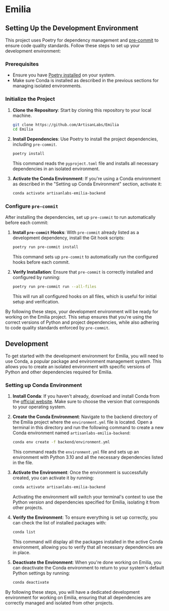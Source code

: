 # Emilia


## Setting Up the Development Environment

This project uses Poetry for dependency management and [pre-commit](pyproject.toml#14%2C1-14%2C1) to ensure code quality standards. Follow these steps to set up your development environment:

### Prerequisites

- Ensure you have [Poetry installed](https://python-poetry.org/docs/#installation) on your system.
- Make sure Conda is installed as described in the previous sections for managing isolated environments.

### Initialize the Project

1. **Clone the Repository**: Start by cloning this repository to your local machine.

   ```bash
   git clone https://github.com/ArtisanLabs/Emilia
   cd Emilia
   ```

2. **Install Dependencies**: Use Poetry to install the project dependencies, including `pre-commit`.

   ```bash
   poetry install
   ```

   This command reads the `pyproject.toml` file and installs all necessary dependencies in an isolated environment.

3. **Activate the Conda Environment**: If you're using a Conda environment as described in the "Setting up Conda Environment" section, activate it:

   ```bash
   conda activate artisanlabs-emilia-backend
   ```

### Configure `pre-commit`

After installing the dependencies, set up `pre-commit` to run automatically before each commit:

1. **Install `pre-commit` Hooks**: With `pre-commit` already listed as a development dependency, install the Git hook scripts:

   ```bash
   poetry run pre-commit install
   ```

   This command sets up `pre-commit` to automatically run the configured hooks before each commit.

2. **Verify Installation**: Ensure that `pre-commit` is correctly installed and configured by running:

   ```bash
   poetry run pre-commit run --all-files
   ```

   This will run all configured hooks on all files, which is useful for initial setup and verification.

By following these steps, your development environment will be ready for working on the Emilia project. This setup ensures that you're using the correct versions of Python and project dependencies, while also adhering to code quality standards enforced by `pre-commit`.


## Development

To get started with the development environment for Emilia, you will need to use Conda, a popular package and environment management system. This allows you to create an isolated environment with specific versions of Python and other dependencies required for Emilia.

### Setting up Conda Environment

1. **Install Conda**: If you haven't already, download and install Conda from the [official website](https://docs.conda.io/projects/conda/en/latest/user-guide/install/index.html). Make sure to choose the version that corresponds to your operating system.

2. **Create the Conda Environment**: Navigate to the backend directory of the Emilia project where the `environment.yml` file is located. Open a terminal in this directory and run the following command to create a new Conda environment named `artisanlabs-emilia-backend`:

   ```bash
   conda env create -f backend/environment.yml
   ```

   This command reads the `environment.yml` file and sets up an environment with Python 3.10 and all the necessary dependencies listed in the file.

3. **Activate the Environment**: Once the environment is successfully created, you can activate it by running:

   ```bash
   conda activate artisanlabs-emilia-backend
   ```

   Activating the environment will switch your terminal's context to use the Python version and dependencies specified for Emilia, isolating it from other projects.

4. **Verify the Environment**: To ensure everything is set up correctly, you can check the list of installed packages with:

   ```bash
   conda list
   ```

   This command will display all the packages installed in the active Conda environment, allowing you to verify that all necessary dependencies are in place.

5. **Deactivate the Environment**: When you're done working on Emilia, you can deactivate the Conda environment to return to your system's default Python settings by running:

   ```bash
   conda deactivate
   ```

By following these steps, you will have a dedicated development environment for working on Emilia, ensuring that all dependencies are correctly managed and isolated from other projects.
